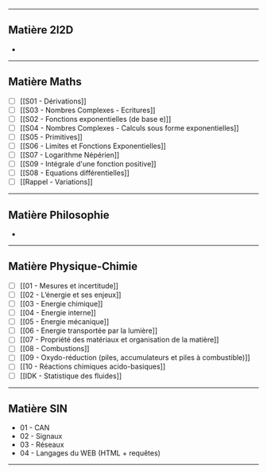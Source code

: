 --------------------------------------------------------------------------
## Matière 2I2D
- 
--------------------------------------------------------------------------
## Matière Maths
- [ ] [[S01 - Dérivations]]
- [ ] [[S03 - Nombres Complexes - Ecritures]]
- [ ] [[S02 - Fonctions exponentielles (de base e)]]
- [ ] [[S04 - Nombres Complexes - Calculs sous forme exponentielles]]
- [ ] [[S05 - Primitives]]
- [ ] [[S06 - Limites et Fonctions Exponentielles]]
- [ ] [[S07 - Logarithme Népérien]]
- [ ] [[S09 - Intégrale d'une fonction positive]]
- [ ] [[S08 - Equations différentielles]]
- [ ] [[Rappel - Variations]]
--------------------------------------------------------------------------
## Matière Philosophie
- 
--------------------------------------------------------------------------
## Matière Physique-Chimie
- [ ] [[01 - Mesures et incertitude]]
- [ ] [[02 - L’énergie et ses enjeux]]
- [ ] [[03 - Energie chimique]]
- [ ] [[04 - Energie interne]]
- [ ] [[05 - Energie mécanique]]
- [ ] [[06 - Energie transportée par la lumière]]
- [ ] [[07 - Propriété des matériaux et organisation de la matière]]
- [ ] [[08 - Combustions]]
- [ ] [[09 - Oxydo-réduction (piles, accumulateurs et piles à combustible)]]
- [ ] [[10 - Réactions chimiques acido-basiques]]
- [ ] [[IDK - Statistique des fluides]]
--------------------------------------------------------------------------
## Matière SIN
- 01 - CAN
- 02 - Signaux
- 03 - Réseaux
- 04 - Langages du WEB (HTML + requêtes)

--------------------------------------------------------------------------